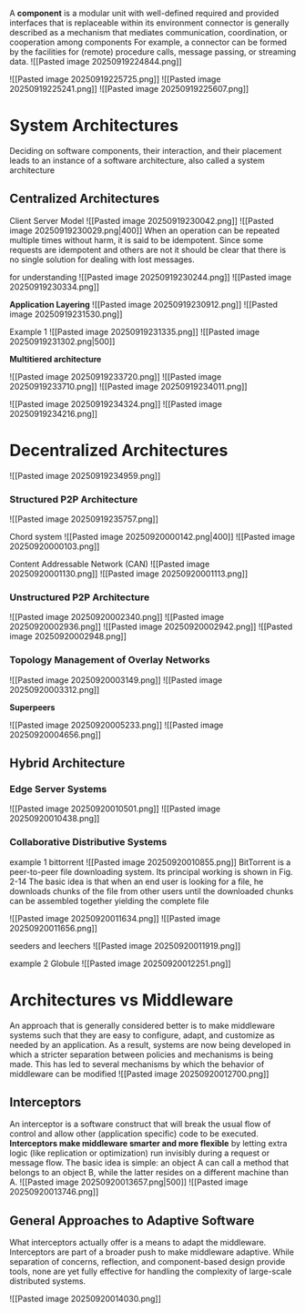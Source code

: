 A **component** is a modular unit with well-defined required and provided interfaces that is replaceable within its environment
connector is generally described as a mechanism that mediates communication, coordination, or cooperation among components
For example, a connector can be formed by the facilities for (remote) procedure calls, message passing, or streaming data.
![[Pasted image 20250919224844.png]]

![[Pasted image 20250919225725.png]]
![[Pasted image 20250919225241.png]]
![[Pasted image 20250919225607.png]]

# System Architectures

Deciding on software components, their interaction, and their placement leads to an instance of a software architecture, also called a system architecture

## Centralized Architectures

Client Server Model
![[Pasted image 20250919230042.png]]
![[Pasted image 20250919230029.png|400]]
When an operation can be repeated multiple times without harm, it is said to be idempotent. Since some requests are idempotent and others are not it should be clear that there is no single solution for dealing with lost messages.

for understanding
![[Pasted image 20250919230244.png]]
![[Pasted image 20250919230334.png]]

**Application Layering**
![[Pasted image 20250919230912.png]]
![[Pasted image 20250919231530.png]]

Example 1
![[Pasted image 20250919231335.png]]
![[Pasted image 20250919231302.png|500]]

**Multitiered architecture**

![[Pasted image 20250919233720.png]]
![[Pasted image 20250919233710.png]]
![[Pasted image 20250919234011.png]]

![[Pasted image 20250919234324.png]]
![[Pasted image 20250919234216.png]]

# Decentralized Architectures

![[Pasted image 20250919234959.png]]

### Structured P2P Architecture

![[Pasted image 20250919235757.png]]

Chord system
![[Pasted image 20250920000142.png|400]]
![[Pasted image 20250920000103.png]]

Content Addressable Network (CAN)
![[Pasted image 20250920001130.png]]
![[Pasted image 20250920001113.png]]

### Unstructured P2P Architecture

![[Pasted image 20250920002340.png]]
![[Pasted image 20250920002936.png]]
![[Pasted image 20250920002942.png]]
![[Pasted image 20250920002948.png]]

### Topology Management of Overlay Networks

![[Pasted image 20250920003149.png]]
![[Pasted image 20250920003312.png]]

**Superpeers**

![[Pasted image 20250920005233.png]]
![[Pasted image 20250920004656.png]]

## Hybrid Architecture

### Edge Server  Systems
![[Pasted image 20250920010501.png]]
![[Pasted image 20250920010438.png]]

### Collaborative Distributive Systems

example 1 bittorrent
![[Pasted image 20250920010855.png]]
BitTorrent is a peer-to-peer file downloading system. Its principal working is shown in Fig. 2-14 The basic idea is that when an end user is looking for a file, he downloads chunks of the file from other users until the downloaded chunks can be assembled together yielding the complete file

![[Pasted image 20250920011634.png]]
![[Pasted image 20250920011656.png]]

seeders and leechers
![[Pasted image 20250920011919.png]]

example 2 Globule
![[Pasted image 20250920012251.png]]

# Architectures vs Middleware

An approach that is generally considered better is to make middleware systems such that they are easy to configure, adapt, and customize as needed by an application. As a result, systems are now being developed in which a stricter separation between policies and mechanisms is being made. This has led to several mechanisms by which the behavior of middleware can be modified
![[Pasted image 20250920012700.png]]

## Interceptors

An interceptor is a software construct that will break the usual flow of control and allow other (application specific) code to be executed.
**Interceptors make middleware smarter and more flexible** by letting extra logic (like replication or optimization) run invisibly during a request or message flow.
The basic idea is simple: an object A can call a method that belongs to an object B, while the latter resides on a different machine than A.
![[Pasted image 20250920013657.png|500]]
![[Pasted image 20250920013746.png]]

## General Approaches to Adaptive Software

What interceptors actually offer is a means to adapt the middleware.
Interceptors are part of a broader push to make middleware adaptive. While separation of concerns, reflection, and component-based design provide tools, none are yet fully effective for handling the complexity of large-scale distributed systems.

![[Pasted image 20250920014030.png]]


